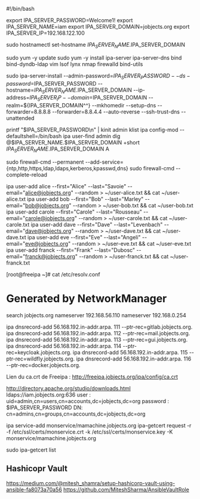 #!/bin/bash

export IPA_SERVER_PASSWORD=Welcome1!
export IPA_SERVER_NAME=iam
export IPA_SERVER_DOMAIN=jobjects.org
export IPA_SERVER_IP=192.168.122.100

sudo hostnamectl set-hostname $IPA_SERVER_NAME.$IPA_SERVER_DOMAIN

sudo yum -y update
sudo yum -y install ipa-server ipa-server-dns bind bind-dyndb-ldap vim lsof lynx nmap firewalld bind-utils

sudo ipa-server-install --admin-password=$IPA_SERVER_PASSWORD --ds-password=$IPA_SERVER_PASSWORD  --hostname=$IPA_SERVER_NAME.$IPA_SERVER_DOMAIN --ip-address=$IPA_SERVER_IP --domain=$IPA_SERVER_DOMAIN --realm=${IPA_SERVER_DOMAIN^^} --mkhomedir --setup-dns --forwarder=8.8.8.8 --forwarder=8.8.4.4 --auto-reverse --ssh-trust-dns --unattended

printf "$IPA_SERVER_PASSWORD\n" | kinit admin
klist
ipa config-mod --defaultshell=/bin/bash
ipa user-find admin
dig @$IPA_SERVER_NAME.$IPA_SERVER_DOMAIN +short $IPA_SERVER_NAME.$IPA_SERVER_DOMAIN A


sudo firewall-cmd --permanent --add-service={ntp,http,https,ldap,ldaps,kerberos,kpasswd,dns}
sudo firewall-cmd --complete-reload

ipa user-add alice --first="Alice" --last="Savoie"  --email="alice@jobjects.org" --random > ~/user-alice.txt && cat ~/user-alice.txt
ipa user-add bob --first="Bob" --last="Marley"  --email="bob@jobjects.org" --random > ~/user-bob.txt && cat ~/user-bob.txt
ipa user-add carole --first="Carole" --last="Rousseau"  --email="carole@jobjects.org" --random > ~/user-carole.txt && cat ~/user-carole.txt
ipa user-add dave --first="Dave" --last="Levenbach"  --email="dave@jobjects.org" --random > ~/user-dave.txt && cat ~/user-dave.txt
ipa user-add eve --first="Eve" --last="Angeli"  --email="eve@jobjects.org" --random > ~/user-eve.txt && cat ~/user-eve.txt
ipa user-add franck --first="Frank" --last="Dubosc"  --email="franck@jobjects.org" --random > ~/user-franck.txt && cat ~/user-franck.txt

[root@freeipa ~]# cat /etc/resolv.conf
# Generated by NetworkManager
search jobjects.org
nameserver 192.168.56.110
nameserver 192.168.0.254

ipa dnsrecord-add 56.168.192.in-addr.arpa. 111 --ptr-rec=gitlab.jobjects.org.
ipa dnsrecord-add 56.168.192.in-addr.arpa. 112 --ptr-rec=mail.jobjects.org.
ipa dnsrecord-add 56.168.192.in-addr.arpa. 113 --ptr-rec=gui.jobjects.org.
ipa dnsrecord-add 56.168.192.in-addr.arpa. 114 --ptr-rec=keycloak.jobjects.org.
ipa dnsrecord-add 56.168.192.in-addr.arpa. 115 --ptr-rec=wildfly.jobjects.org.
ipa dnsrecord-add 56.168.192.in-addr.arpa. 116 --ptr-rec=docker.jobjects.org.

Lien du ca.crt de Freeipa :
http://freeipa.jobjects.org/ipa/config/ca.crt

http://directory.apache.org/studio/downloads.html
ldaps://iam.jobjects.org:636
user     : uid=admin,cn=users,cn=accounts,dc=jobjects,dc=org
password : $IPA_SERVER_PASSWORD
DN: cn=admins,cn=groups,cn=accounts,dc=jobjects,dc=org


ipa service-add monservice/mamachine.jobjects.org
ipa-getcert request -r -f /etc/ssl/certs/monservice.crt -k /etc/ssl/certs/monservice.key -K monservice/mamachine.jobjects.org

sudo ipa-getcert list


## Hashicopr Vault
https://medium.com/@mitesh_shamra/setup-hashicorp-vault-using-ansible-fa8073a70a56
https://github.com/MiteshSharma/AnsibleVaultRole

 